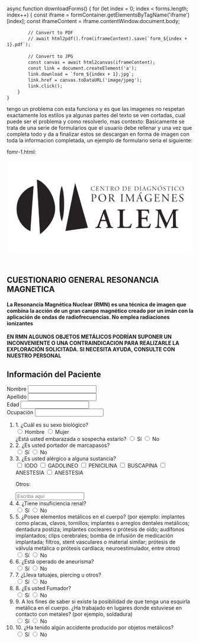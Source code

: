 <!-- Contexto para la IA -->

async function downloadForms() {
        for (let index = 0; index < forms.length; index++) {
            const iframe = formContainer.getElementsByTagName('iframe')[index];
            const iframeContent = iframe.contentWindow.document.body;

            // Convert to PDF
            // await html2pdf().from(iframeContent).save(`form_${index + 1}.pdf`);

            // Convert to JPG
            const canvas = await html2canvas(iframeContent);
            const link = document.createElement('a');
            link.download = `form_${index + 1}.jpg`;
            link.href = canvas.toDataURL('image/jpeg');
            link.click();
        }
    }

tengo un problema con esta funciona y es que las imagenes no respetan exactamente los estilos ya algunas partes del texto se ven cortadas, cual puede ser el problema y como resolverlo, mas contexto:
Basicamente se trata de una serie de formularios que el usuario debe rellenar y una vez que completa todo y da a finalizar estos se descargan en forma de imagen con toda la informacion completada, un ejemplo de formulario seria el siguiente:

fomr-1.html:
<!DOCTYPE html>
<html lang="en">
  <head>
    <meta charset="UTF-8">
    <meta name="viewport" content="width=device-width, initial-scale=1.0">
    <title>RESONANCIA MAGNÉTICA</title>
    <!-- Tailwind CDN -->
    <link href="https://cdn.jsdelivr.net/npm/tailwindcss@2.2.15/dist/tailwind.min.css" rel="stylesheet">
    <script src="https://cdn.tailwindcss.com"></script>
    <!-- Font CDN -->
    <link rel="preconnect" href="https://fonts.googleapis.com">
    <link rel="preconnect" href="https://fonts.gstatic.com" crossorigin>
    <link href="https://fonts.googleapis.com/css2?family=Lora:ital,wght@0,400..700;1,400..700&display=swap" rel="stylesheet">
    <link href="css/styles.css" rel="stylesheet">
  </head>
  <body class="bg-gray-100">
    <div class="container mx-auto px-4 py-8 flex justify-center">
      <form class="bg-white w-full max-w-screen-lg shadow-md rounded px-4 px-10 sm:px-20 pt-6 pb-8 mb-4">
        <header class="header flex justify-center py-4 px-2">
          <div class="w-full sm:w-auto flex justify-center">
            <img src="images/logo-imagenes-alem-hrz.webp" 
              alt="Logo Imágenes Alem" 
              class="object-contain">
          </div>
        </header>
        <div class="mb-6 text-center">
          <h2 class="sm:text-md md:text-xl xl:text-2xl font-bold mb-4">CUESTIONARIO GENERAL<span> RESONANCIA MAGNETICA</span></h2>    
        </div>
        <div class="mb-6 py-2 border border-black">
          <h4 class="text-sm sm:text-base px-3">La Resonancia Magnética Nuclear (RMN) es una técnica de imagen que combina la acción de un gran campo
            magnético creado por un imán con la aplicación de ondas de radiofrecuencias. No emplea radiaciones ionizantes
          </h4>  
        </div>
        <div class="mb-6 py-2 border border-black">
          <h4 class="text-sm sm:text-base px-3">EN RMN ALGUNOS OBJETOS METÁLICOS PODRÍAN SUPONER UN INCONVENIENTE O UNA CONTRAINDICACION
            PARA REALIZARLE LA EXPLORACIÓN SOLICITADA. SI NECESITA AYUDA, CONSULTE CON NUESTRO PERSONAL            
          </h4>  
        </div>
        <!-- Datos Generales del Paciente -->
        <div class="mb-6">
          <h2 class="text-xl font-bold mb-4">Información del Paciente</h2>
          <div class="grid grid-cols-1 sm:grid-cols-2 md:grid-cols-3 gap-4">
            <div>
              <label class="block text-sm font-medium text-gray-900 mb-2" for="nombre">
                Nombre
              </label>
              <input class="mt-2 block w-full rounded-md border-0 py-1.5 px-3 text-gray-900 ring-1 ring-inset ring-gray-300 focus:ring-2 focus:ring-inset focus:ring-indigo-600 sm:text-sm sm:leading-6" id="nombre" type="text" required>
            </div> 
            <div>    
              <label class="block text-sm font-medium text-gray-900 mb-2" for="apellido">
                Apellido
              </label>
              <input class="mt-2 block w-full rounded-md border-0 py-1.5 px-3 text-gray-900 ring-1 ring-inset ring-gray-300 focus:ring-2 focus:ring-inset focus:ring-indigo-600 sm:text-sm sm:leading-6" id="apellido" type="text" required>        
            </div>
            <div>     
              <label class="block text-sm font-medium text-gray-900 mb-2" for="edad">
                  Edad
              </label>
              <input class="mt-2 block w-full rounded-md border-0 py-1.5 px-3 text-gray-900 ring-1 ring-inset ring-gray-300 focus:ring-2 focus:ring-inset focus:ring-indigo-600 sm:text-sm sm:leading-6" id="edad" type="number" required>
            </div>  
          </div>
          <div class="grid grid-cols-1 gap-4 mt-4">
            <div>
              <label class="block text-sm font-medium text-gray-900 mb-2" for="ocupacion">
                Ocupación
              </label>
              <input class="mt-2 block w-full rounded-md border-0 py-1.5 px-3 text-gray-900 ring-1 ring-inset ring-gray-300 focus:ring-2 focus:ring-inset focus:ring-indigo-600 sm:text-sm sm:leading-6" id="ocupacion" type="text" required>    
            </div> 
          </div>
        </div>
        <!-- Cuestionario -->
        <div class="mb-6" id="cuestionario-resonancia-magnetica">
          <div class="space-y-4">
            <ol class="custom-list">
              <li>
                <span class="number">1.</span>
                ¿Cuál es su sexo biológico?
                <div class="flex items-center space-x-4">
                  <label class="inline-flex items-center w-full md:w-auto">
                    <input type="radio" class="form-radio" name="pregunta1" value="hombre">
                    <span class="ml-2">Hombre</span>
                  </label>
                  <label class="inline-flex items-center w-full md:w-auto">
                    <input type="radio" class="form-radio" name="pregunta1" value="mujer">
                    <span class="ml-2">Mujer</span>
                  </label>
                </div>
                <div id="women-preg" class="flex items-center space-x-4 hidden">
                  ¿Está usted embarazada o sospecha estarlo?
                  <label class="inline-flex items-center condicional">
                    <input type="radio" class="form-radio" name="pregunta2" value="si" required>
                    <span class="ml-2">Sí</span>
                  </label>
                  <label class="inline-flex items-center condicional">
                    <input type="radio" class="form-radio" name="pregunta2" value="no" required>
                    <span class="ml-2">No</span>
                  </label>
                </div>
              </li>
              <li>
                <span class="number">2.</span>
                ¿Es usted portador de marcapasos?
                <div class="flex items-center space-x-4">
                  <label class="inline-flex items-center">
                    <input type="radio" class="form-radio" name="pregunta2" value="si">
                    <span class="ml-2">Sí</span>
                  </label>
                  <label class="inline-flex items-center">
                    <input type="radio" class="form-radio" name="pregunta2" value="no" required>
                    <span class="ml-2">No</span>
                  </label>
                </div>
              </li>
              <li>
                <span class="number">3.</span>
                ¿Es usted alérgico a alguna sustancia?
                <div class="mb-4 md:mb-0 md:mr-4">
                  <div class="flex flex-wrap items-center space-x-0 space-y-1 md:space-y-0"> <!--md:space-x-4-->
                    <label class="inline-flex items-center w-full md:w-auto">
                      <input type="checkbox" class="form-checkbox ml-3" name="movimiento" value="option1">
                      <span class="ml-2">IODO</span>
                    </label>
                    <label class="inline-flex items-center w-full md:w-auto">
                      <input type="checkbox" class="form-checkbox ml-3" name="reposo" value="option2">
                      <span class="ml-1">GADOLINEO</span>
                    </label>
                    <label class="inline-flex items-center w-full md:w-auto">
                      <input type="checkbox" class="form-checkbox ml-3" name="tumefacción" value="option3">
                      <span class="ml-1">PENICILINA</span>
                    </label>
                    <label class="inline-flex items-center w-full md:w-auto">
                      <input type="checkbox" class="form-checkbox ml-3" name="calambres" value="option4">
                      <span class="ml-1">BUSCAPINA</span>
                    </label>
                    <label class="inline-flex items-center w-full md:w-auto">
                      <input type="checkbox" class="form-checkbox ml-3" name="inestabilidad" value="option5">
                      <span class="ml-1">ANESTESIA</span>
                    </label>
                    <label class="inline-flex items-center w-full md:w-auto">
                      <input type="checkbox" class="form-checkbox ml-3" name="bloqueo articular" value="option6">
                      <span class="ml-1">ANESTESIA</span>
                    </label>
                  </div>
                  <div class="flex items-center space-x-2 ml-3">        
                    <p>Otros:</p>        
                    <input type="text" class="form-input block w-full" placeholder="Escriba aquí">
                  </div>
                </div>
              </li>
              <li>
                <span class="number">4.</span>
                ¿Tiene insuficiencia renal?
                <div class="flex items-center space-x-4">
                  <label class="inline-flex items-center">
                    <input type="radio" class="form-radio" name="pregunta4" value="si">
                    <span class="ml-2">Sí</span>
                  </label>
                  <label class="inline-flex items-center">
                    <input type="radio" class="form-radio" name="pregunta4" value="no" required>
                    <span class="ml-2">No</span>
                  </label>
                </div>
              </li>
              <li>
                <span class="number">5.</span>
                ¿Posee elementos metálicos en el cuerpo? (por ejemplo: implantes como placas, clavos, tornillos; implantes o arreglos dentales metálicos; dentadura postiza; implantes cocleares o prótesis de oído; audífonos implantados; clips cerebrales; bomba de infusión de medicación implantada; filtros, stent vasculares o material similar; prótesis de válvula metálica o prótesis cardíaca; neuroestimulador, entre otros)
                <div class="flex items-center space-x-4">
                  <label class="inline-flex items-center">
                    <input type="radio" class="form-radio" name="pregunta5" value="si">
                    <span class="ml-2">Sí</span>
                  </label>
                  <label class="inline-flex items-center">
                    <input type="radio" class="form-radio" name="pregunta5" value="no" required>
                    <span class="ml-2">No</span>
                  </label>
                </div>
              </li>
              <li>
                <span class="number">6.</span>
                ¿Está operado de aneurisma?
                <div class="flex items-center space-x-4">
                  <label class="inline-flex items-center">
                    <input type="radio" class="form-radio" name="pregunta6" value="si">
                    <span class="ml-2">Sí</span>
                  </label>
                  <label class="inline-flex items-center">
                    <input type="radio" class="form-radio" name="pregunta6" value="no" required>
                    <span class="ml-2">No</span>
                  </label>
                </div>
              </li>
              <li>
                <span class="number">7.</span>
                ¿Lleva tatuajes, piercing u otros?
                <div class="flex items-center space-x-4">
                  <label class="inline-flex items-center">
                    <input type="radio" class="form-radio" name="pregunta7" value="si">
                    <span class="ml-2">Sí</span>
                  </label>
                  <label class="inline-flex items-center">
                    <input type="radio" class="form-radio" name="pregunta7" value="no" required>
                    <span class="ml-2">No</span>
                  </label>
                </div>
              </li> 
              <li>
                <span class="number">8.</span>
                ¿Es usted Fumador?
                <div class="flex items-center space-x-4">
                  <label class="inline-flex items-center">
                    <input type="radio" class="form-radio" name="pregunta8" value="si">
                    <span class="ml-2">Sí</span>
                  </label>
                  <label class="inline-flex items-center">
                    <input type="radio" class="form-radio" name="pregunta8" value="no" required>
                    <span class="ml-2">No</span>
                  </label>
                </div>
              </li> 
              <li>
                <span class="number">9.</span>
                A los fines de saber si existe la posibilidad de que tenga una esquirla metálica en el cuerpo.
                ¿Ha trabajado en lugares donde estuviese en contacto con metales? (por ejemplo, soldadura) 
                <div class="flex items-center space-x-4">
                  <label class="inline-flex items-center">
                    <input type="radio" class="form-radio" name="pregunta9" value="si">
                    <span class="ml-2">Sí</span>
                  </label>
                  <label class="inline-flex items-center">
                    <input type="radio" class="form-radio" name="pregunta9" value="no" required>
                    <span class="ml-2">No</span>
                  </label>
                </div>
              </li>
              <li>
                <span class="number">10.</span>
                ¿Ha tenido algún accidente producido por objetos metálicos?
                <div class="flex items-center space-x-4">
                  <label class="inline-flex items-center">
                    <input type="radio" class="form-radio" name="pregunta10" value="si">
                    <span class="ml-2">Sí</span>
                  </label>
                  <label class="inline-flex items-center">
                    <input type="radio" class="form-radio" name="pregunta10" value="no" required>
                    <span class="ml-2">No</span>
                  </label>
                </div>
              </li>
            </ol>
          </div>      
        </div>
        </form>
      </div>
      <script src="script.js"></script>
  </body> 
</html>

